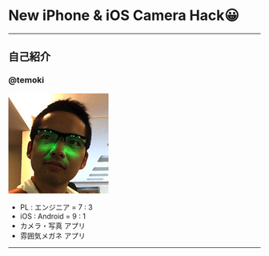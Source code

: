 # New iPhone & iOS Camera Hack😀

---

## 自己紹介

### @temoki

![profile](SlideImages/profile.jpg)

* PL : エンジニア = 7 : 3
* iOS : Android = 9 : 1
* カメラ・写真 アプリ
* 雰囲気メガネ アプリ

---

